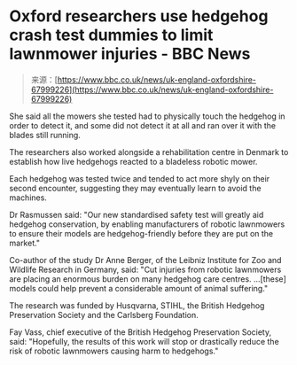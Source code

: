 <!--yml
category: 未分类
date: 2024-05-27 14:57:48
-->

# Oxford researchers use hedgehog crash test dummies to limit lawnmower injuries - BBC News

> 来源：[https://www.bbc.co.uk/news/uk-england-oxfordshire-67999226](https://www.bbc.co.uk/news/uk-england-oxfordshire-67999226)

She said all the mowers she tested had to physically touch the hedgehog in order to detect it, and some did not detect it at all and ran over it with the blades still running.

The researchers also worked alongside a rehabilitation centre in Denmark to establish how live hedgehogs reacted to a bladeless robotic mower.

Each hedgehog was tested twice and tended to act more shyly on their second encounter, suggesting they may eventually learn to avoid the machines.

Dr Rasmussen said: "Our new standardised safety test will greatly aid hedgehog conservation, by enabling manufacturers of robotic lawnmowers to ensure their models are hedgehog-friendly before they are put on the market."

Co-author of the study Dr Anne Berger, of the Leibniz Institute for Zoo and Wildlife Research in Germany, said: "Cut injuries from robotic lawnmowers are placing an enormous burden on many hedgehog care centres. ...[these] models could help prevent a considerable amount of animal suffering."

The research was funded by Husqvarna, STIHL, the British Hedgehog Preservation Society and the Carlsberg Foundation.

Fay Vass, chief executive of the British Hedgehog Preservation Society, said: "Hopefully, the results of this work will stop or drastically reduce the risk of robotic lawnmowers causing harm to hedgehogs."